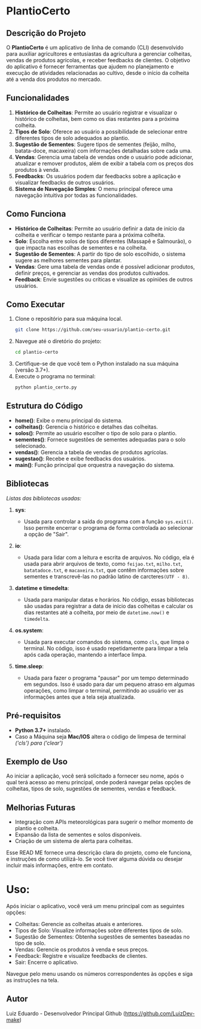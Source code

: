 # PlantioCerto

## Descrição do Projeto

O **PlantioCerto** é um aplicativo de linha de comando (CLI) desenvolvido para auxiliar agricultores e entusiastas da agricultura 
a gerenciar colheitas, vendas de produtos agrícolas, e receber feedbacks de clientes. O objetivo do aplicativo é fornecer ferramentas 
que ajudem no planejamento e execução de atividades relacionadas ao cultivo, desde o início da colheita até a venda dos produtos
no mercado.


## Funcionalidades

1. **Histórico de Colheitas**: Permite ao usuário registrar e visualizar o histórico de colheitas, bem como os dias restantes para a próxima colheita.
2. **Tipos de Solo**: Oferece ao usuário a possibilidade de selecionar entre diferentes tipos de solo adequados ao plantio.
3. **Sugestão de Sementes**: Sugere tipos de sementes (feijão, milho, batata-doce, macaxeira) com informações detalhadas sobre cada uma.
4. **Vendas**: Gerencia uma tabela de vendas onde o usuário pode adicionar, atualizar e remover produtos, além de exibir a tabela com os preços dos produtos à venda.
5. **Feedbacks**: Os usuários podem dar feedbacks sobre a aplicação e visualizar feedbacks de outros usuários.
6. **Sistema de Navegação Simples**: O menu principal oferece uma navegação intuitiva por todas as funcionalidades.


## Como Funciona

- **Histórico de Colheitas**: Permite ao usuário definir a data de início da colheita e verificar o tempo restante para a próxima colheita.
- **Solo**: Escolha entre solos de tipos diferentes (Massapê e Salmourão), o que impacta nas escolhas de sementes e na colheita.
- **Sugestão de Sementes**: A partir do tipo de solo escolhido, o sistema sugere as melhores sementes para plantar.
- **Vendas**: Gere uma tabela de vendas onde é possível adicionar produtos, definir preços, e gerenciar as vendas dos produtos cultivados.
- **Feedback**: Envie sugestões ou críticas e visualize as opiniões de outros usuários.


## Como Executar

1. Clone o repositório para sua máquina local.
   ```bash
   git clone https://github.com/seu-usuario/plantio-certo.git
   ```
2. Navegue até o diretório do projeto:
   ```bash
   cd plantio-certo
   ```
3. Certifique-se de que você tem o Python instalado na sua máquina (versão 3.7+).
4. Execute o programa no terminal:
   ```bash
   python plantio_certo.py
   ```


## Estrutura do Código

- **home()**: Exibe o menu principal do sistema.
- **colheitas()**: Gerencia o histórico e detalhes das colheitas.
- **solos()**: Permite ao usuário escolher o tipo de solo para o plantio.
- **sementes()**: Fornece sugestões de sementes adequadas para o solo selecionado.
- **vendas()**: Gerencia a tabela de vendas de produtos agrícolas.
- **sugestao()**: Recebe e exibe feedbacks dos usuários.
- **main()**: Função principal que orquestra a navegação do sistema.


## Bibliotecas
*Listas das bibliotecas usadas:*

1. **sys**: 
   - Usada para controlar a saída do programa com a função `sys.exit()`. Isso permite encerrar o programa de forma controlada ao selecionar a opção de "Sair".

2. **io**: 
   - Usada para lidar com a leitura e escrita de arquivos. No código, ela é usada para abrir arquivos de texto, como `feijao.txt`, `milho.txt`, `batatadoce.txt`, e `macaxeira.txt`, que contêm informações sobre sementes e transcrevê-las no padrão latino de carcteres`(UTF - 8)`.

3. **datetime e timedelta**: 
   - Usada para manipular datas e horários. No código, essas bibliotecas são usadas para registrar a data de início das colheitas e calcular os dias restantes até a colheita, por meio de `datetime.now()` e `timedelta`.

4. **os.system**: 
   - Usada para executar comandos do sistema, como `cls`, que limpa o terminal. No código, isso é usado repetidamente para limpar a tela após cada operação, mantendo a interface limpa.

5. **time.sleep**: 
   - Usada para fazer o programa "pausar" por um tempo determinado em segundos. Isso é usado para dar um pequeno atraso em algumas operações, como limpar o terminal, permitindo ao usuário ver as informações antes que a tela seja atualizada.


## Pré-requisitos

- **Python 3.7+** instalado.
- Caso a Máquina seja **Mac/IOS** altera o código de limpesa de terminal *('cls') para ('clear')*

## Exemplo de Uso

Ao iniciar a aplicação, você será solicitado a fornecer seu nome, após o qual terá acesso ao menu principal, onde poderá navegar pelas opções de colheitas, tipos de solo, sugestões de sementes, vendas e feedback.

## Melhorias Futuras

- Integração com APIs meteorológicas para sugerir o melhor momento de plantio e colheita.
- Expansão da lista de sementes e solos disponíveis.
- Criação de um sistema de alerta para colheitas.


Esse READ ME fornece uma descrição clara do projeto, como ele funciona, e instruções de como utilizá-lo. Se você tiver alguma dúvida ou desejar incluir mais informações, entre em contato.

# Uso:

Após iniciar o aplicativo, você verá um menu principal com as seguintes opções:

- Colheitas: Gerencie as colheitas atuais e anteriores.
- Tipos de Solo: Visualize informações sobre diferentes tipos de solo.
- Sugestão de Sementes: Obtenha sugestões de sementes baseadas no tipo de solo.
- Vendas: Gerencie os produtos à venda e seus preços.
- Feedback: Registre e visualize feedbacks de clientes.
- Sair: Encerre o aplicativo.

Navegue pelo menu usando os números correspondentes às opções e siga as instruções na tela.


## Autor

Luiz Eduardo - Desenvolvedor Principal
Github (https://github.com/LuizDev-make)
  
